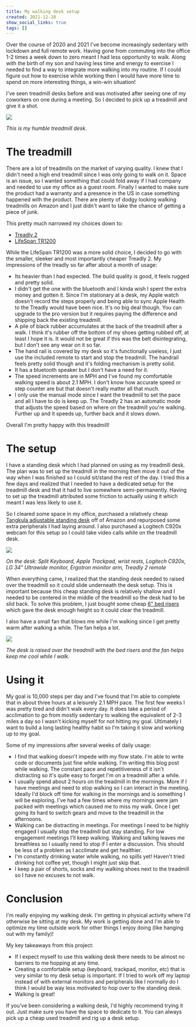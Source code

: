 ```yaml
---
title: My walking desk setup
created: 2021-12-28
show_social_links: true
tags: []
---
```


Over the course of 2020 and 2021 I've become increasingly sedentary with lockdown and full remote work. Having gone from commuting into the office 1-2 times a week down to zero meant I had less opportunity to walk. Along with the birth of my son and having less time and energy to exercise I needed to find a way to integrate more walking into my routine. If I could figure out how to exercise while working then I would have more time to spend on more interesting things, a win-win situation!

I've seen treadmill desks before and was motivated after seeing one of my coworkers on one during a meeting. So I decided to pick up a treadmill and give it a shot.

![](/public/blog/20211228_my_walking_desk_setup.md/1.png)

_This is my humble treadmill desk._

# The treadmill

There are a lot of treadmills on the market of varying quality. I knew that I didn't need a high end treadmill since I was only going to walk on it. Space is an issue, so I wanted something that could fold away if I had company and needed to use my office as a guest room. Finally I wanted to make sure the product had a warranty and a presence in the US in case something happened with the product. There are plenty of dodgy looking walking treadmills on Amazon and I just didn't want to take the chance of getting a piece of junk.

This pretty much narrowed my choices down to:

- [Treadly 2](https://treadly.co/order-treadly-2)
- [LifeSpan TR1200](https://www.lifespanfitness.com/products/tr1200-dt3-under-desk-treadmill?_pos=4&_psq=tr1200&_ss=e&_v=1.0)

While the LifeSpan TR1200 was a more solid choice, I decided to go with the smaller, sleeker and most importantly cheaper Treadly 2. My impressions of the treadly so far after about a month of usage:

- Its heavier than I had expected. The build quality is good, it feels rugged and pretty solid.
- I didn't get the one with the bluetooth and I kinda wish I spent the extra money and gotten it. Since I'm stationary at a desk, my Apple watch doesn't record the steps properly and being able to sync Apple Health to the Treadly would have been nice. It's no big deal though. You can upgrade to the pro version but it requires paying the difference and shipping back the existing treadmill.
- A pile of black rubber accumulates at the back of the treadmill after a walk. I think it's rubber off the bottom of my shoes getting rubbed off, at least I hope it is. It would not be great if this was the belt disintegrating, but I don't see any wear on it so far.
- The hand rail is covered by my desk so it's functionally useless, I just use the included remote to start and stop the treadmill. The handrail feels pretty solid though and it's folding mechanism is pretty solid.
- It has a bluetooth speaker but I don't have a need for it.
- The speed increments are in MPH and I've found my comfortable walking speed is about 2.1 MPH. I don't know how accurate speed or step counter are but that doesn't really matter all that much.
- I only use the manual mode since I want the treadmill to set the pace and all I have to do is keep up. The Treadly 2 has an automatic mode that adjusts the speed based on where on the treadmill you're walking. Further up and it speeds up, further back and it slows down.

Overall I'm pretty happy with this treadmill!

# The setup

I have a standing desk which I had planned on using as my treadmill desk. The plan was to set up the treadmill in the morning then move it out of the way when I was finished so I could sit/stand the rest of the day. I tried this a few days and realized that I needed to have a dedicated setup for the treadmill desk and that it had to live somewhere semi-permanently. Having to set up the treadmill attributed some friction to actually using it which meant I was less likely to use it.

So I cleared some space in my office, purchased a relatively cheap [Tangkula adjustable standing desk](https://www.amazon.com/dp/B093GLT2QY?psc=1&ref=ppx_yo2_dt_b_product_details) off of Amazon and repurposed some extra peripherals I had laying around. I also purchased a Logitech C920x webcam for this setup so I could take video calls while on the treadmill desk.

![](/public/blog/20211228_my_walking_desk_setup.md/2.png)

_On the desk: Split Keyboard, Apple Trackpad, wrist rests, Logitech C920x, LG 34" Ultrawide monitor, Ergotron monitor arm, Treadly 2 remote_

When everything came, I realized that the standing desk needed to raised over the treadmill so it could slide underneath the desk setup. This is important because this cheap standing desk is relatively shallow and I needed to be centered in the middle of the treadmill so the desk had to be slid back. To solve this problem, I just bought some cheap [6" bed risers](https://www.amazon.com/dp/B08QVJMWTD?psc=1&ref=ppx_yo2_dt_b_product_details) which gave the desk enough height so it could clear the treadmill.

I also have a small fan that blows me while I'm walking since I get pretty warm after walking a while. The fan helps a lot.

![](/public/blog/20211228_my_walking_desk_setup.md/3.png)

_The desk is raised over the treadmill with the bed risers and the fan helps keep me cool while I walk._

# Using it

My goal is 10,000 steps per day and I've found that I'm able to complete that in about three hours at a leisurely 2.1 MPH pace. The first few weeks I was pretty tired and didn't walk every day. It does take a period of acclimation to go from mostly sedentary to walking the equivalent of 2-3 miles a day so I wasn't kicking myself for not hitting my goal. Ultimately I want to build a long lasting healthy habit so I'm taking it slow and working up to my goal.

Some of my impressions after several weeks of daily usage:

- I find that walking doesn't impede with my flow state. I'm able to write code or documents just fine while walking. I'm writing this blog post while walking. The constant pace and repetitiveness of it isn't distracting so it's quite easy to forget I'm on a treadmill after a while.
- I usually spend about 2 hours on the treadmill in the mornings. More if I have meetings and need to stop walking so I can interact in the meeting. Ideally I'd block off time for walking in the mornings and is something I will be exploring. I've had a few times where my mornings were jam packed with meetings which caused me to miss my walk. Once I get going its hard to switch gears and move to the treadmill in the afternoons.
- Walking can be distracting in meetings. For meetings I need to be highly engaged I usually stop the treadmill but stay standing. For low engagement meetings I'll keep walking. Walking and talking leaves me breathless so I usually need to stop if I enter a discussion. This should be less of a problem as I acclimate and get healthier.
- I'm constantly drinking water while walking, no spills yet! Haven't tried drinking hot coffee yet, though I might just skip that.
- I keep a pair of shorts, socks and my walking shoes next to the treadmill so I have no excuses to not walk.

# Conclusion

I'm really enjoying my walking desk. I'm getting in physical activity where I'd otherwise be sitting at my desk. My work is getting done and I'm able to optimize my time outside work for other things I enjoy doing (like hanging out with my family)!

My key takeaways from this project:

- If I expect myself to use this walking desk there needs to be almost no barriers to me hopping at any time.
- Creating a comfortable setup (keyboard, trackpad, monitor, etc) that is very similar to my desk setup is important. If I tried to work off my laptop instead of with external monitors and peripherals like I normally do I think I would be way less motivated to hop over to the standing desk.
- Walking is great!

If you've been considering a walking desk, I'd highly recommend trying it out. Just make sure you have the space to dedicate to it. You can always pick up a cheap used treadmill and rig up a desk setup.
